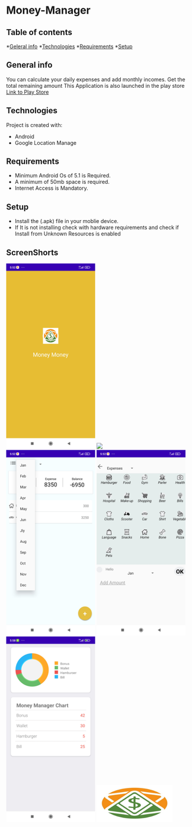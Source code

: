 # Money-Manager
## Table of contents
*[Geleral info](#General-info)
*[Technologies](#Technologies)
*[Requirements](#Requirements)
*[Setup](#Setup)
## General info
You can calculate your daily expenses and add monthly incomes. Get the total remaining amount This Application is also launched in the play store
[Link to Play Store](https://play.google.com/store/apps/details?id=com.shivaraj.Moneymanager )


## Technologies
Project is created with:
* Android
* Google Location Manage
## Requirements
* Minimum Android Os of 5.1 is Required.
* A minimum of 50mb space is required.
* Internet Access is Mandatory.


## Setup
* Install the (.apk) file in your moblie device.
* If It is not installing check with hardware requirements and check if Install from Unknown Resources is enabled

## ScreenShorts



<img src=screenscorts/Screenshot_2021-01-15-17-52-04-387_com.example.moneymanager.jpg height="500px"/>
<img src=screenscorts/Screenshot_2021-01-15-17-52-10-305_com.example.moneymanager.jpgheight="500px"/>
<img src=screenscorts/Screenshot_2021-01-15-17-52-19-460_com.example.moneymanager.jpg height="500px"/>
<img src=screenscorts/Screenshot_2021-01-15-17-52-24-671_com.example.moneymanager.jpg height="500px"/>
<img src=screenscorts/Screenshot_2021-01-15-17-58-43-691_com.example.moneymanager.jpg height="500px"/>
<img src=screenscorts/logo3%20(1).jpg height="100" weight="100"/>

